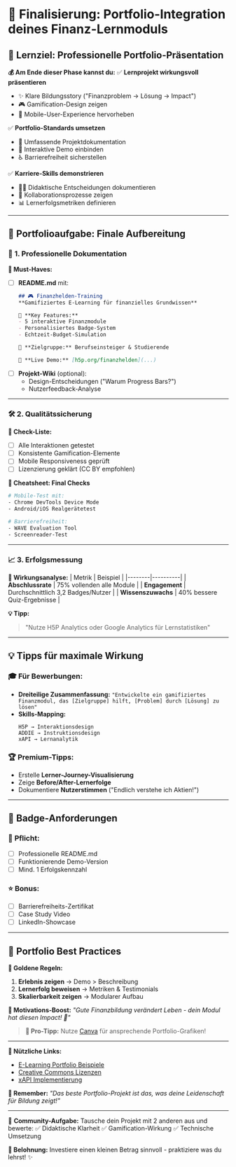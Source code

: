 # 🏦 **Finalisierung: Portfolio-Integration deines Finanz-Lernmoduls**

## 🎯 **Lernziel: Professionelle Portfolio-Präsentation**
**💰 Am Ende dieser Phase kannst du:**
✅ **Lernprojekt wirkungsvoll präsentieren**
   - ✨ Klare Bildungsstory ("Finanzproblem → Lösung → Impact")
   - 🎮 Gamification-Design zeigen
   - 📱 Mobile-User-Experience hervorheben

✅ **Portfolio-Standards umsetzen**
   - 📄 Umfassende Projektdokumentation
   - 🎥 Interaktive Demo einbinden
   - ♿ Barrierefreiheit sicherstellen

✅ **Karriere-Skills demonstrieren**
   - 🧑‍🎓 Didaktische Entscheidungen dokumentieren
   - 🤝 Kollaborationsprozesse zeigen
   - 📊 Lernerfolgsmetriken definieren

---

## 📂 **Portfolioaufgabe: Finale Aufbereitung**

### 🎨 **1. Professionelle Dokumentation**
**📌 Must-Haves:**
- [ ] **README.md** mit:
  ```markdown
  ## 🎮 Finanzhelden-Training
  **Gamifiziertes E-Learning für finanzielles Grundwissen**

  🔹 **Key Features:**
  - 5 interaktive Finanzmodule
  - Personalisiertes Badge-System
  - Echtzeit-Budget-Simulation
  
  👥 **Zielgruppe:** Berufseinsteiger & Studierende
  
  🚀 **Live Demo:** [h5p.org/finanzhelden](...)
  ```
- [ ] **Projekt-Wiki** (optional):
  - Design-Entscheidungen ("Warum Progress Bars?")
  - Nutzerfeedback-Analyse

---

### 🛠 **2. Qualitätssicherung**
**🔧 Check-Liste:**
- [ ] Alle Interaktionen getestet
- [ ] Konsistente Gamification-Elemente
- [ ] Mobile Responsiveness geprüft
- [ ] Lizenzierung geklärt (CC BY empfohlen)

**📜 Cheatsheet: Final Checks**
```bash
# Mobile-Test mit:
- Chrome DevTools Device Mode
- Android/iOS Realgerätetest

# Barrierefreiheit:
- WAVE Evaluation Tool
- Screenreader-Test
```

---

### 📈 **3. Erfolgsmessung**
**📌 Wirkungsanalyse:**
| Metrik | Beispiel |
|--------|----------|
| **Abschlussrate** | 75% vollenden alle Module |
| **Engagement** | Durchschnittlich 3,2 Badges/Nutzer |
| **Wissenszuwachs** | 40% bessere Quiz-Ergebnisse |

**💡 Tipp:**
> "Nutze H5P Analytics oder Google Analytics für Lernstatistiken"

---

## 💡 **Tipps für maximale Wirkung**

### 🎓 **Für Bewerbungen:**
- **Dreiteilige Zusammenfassung:**
  `"Entwickelte ein gamifiziertes Finanzmodul, das [Zielgruppe] hilft, [Problem] durch [Lösung] zu lösen"`
- **Skills-Mapping:**
  ```
  H5P → Interaktionsdesign
  ADDIE → Instruktionsdesign
  xAPI → Lernanalytik
  ```

### 🏆 **Premium-Tipps:**
- Erstelle **Lerner-Journey-Visualisierung**
- Zeige **Before/After-Lernerfolge**
- Dokumentiere **Nutzerstimmen** ("Endlich verstehe ich Aktien!")

---

## 🔖 **Badge-Anforderungen**

### 🏅 **Pflicht:**
- [ ] Professionelle README.md
- [ ] Funktionierende Demo-Version
- [ ] Mind. 1 Erfolgskennzahl

### ⭐ **Bonus:**
- [ ] Barrierefreiheits-Zertifikat
- [ ] Case Study Video
- [ ] LinkedIn-Showcase

---

## 🌟 **Portfolio Best Practices**
**📌 Goldene Regeln:**
1. **Erlebnis zeigen** → Demo > Beschreibung
2. **Lernerfolg beweisen** → Metriken & Testimonials
3. **Skalierbarkeit zeigen** → Modularer Aufbau

**🚀 Motivations-Boost:**
_"Gute Finanzbildung verändert Leben - 
dein Modul hat diesen Impact! 💸"_

> **🎁 Pro-Tipp:** Nutze [Canva](https://www.canva.com/) für ansprechende Portfolio-Grafiken!

---

**🔗 Nützliche Links:**
- [E-Learning Portfolio Beispiele](https://elearningindustry.com)
- [Creative Commons Lizenzen](https://creativecommons.org/licenses/)
- [xAPI Implementierung](https://xapi.com/)

**🚨 Remember:**
_"Das beste Portfolio-Projekt ist das, 
was deine Leidenschaft für Bildung zeigt!"_

---

💬 **Community-Aufgabe:**
Tausche dein Projekt mit 2 anderen aus und bewerte:
✅ Didaktische Klarheit
✅ Gamification-Wirkung
✅ Technische Umsetzung

**🎉 Belohnung:** 
Investiere einen kleinen Betrag sinnvoll - praktiziere was du lehrst! ✨